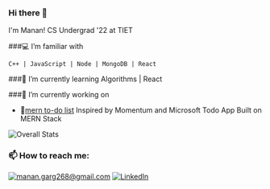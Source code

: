 ### Hi there 👋

I'm Manan!
CS Undergrad '22 at TIET

###💻 I’m familiar with

    C++ | JavaScript | Node | MongoDB | React

###🌱 I’m currently learning
    Algorithms | React

###🔭 I’m currently working on

- 📝[mern to-do list](https://miniature-happiness.herokuapp.com)
Inspired by Momentum and Microsoft Todo App
Built on MERN Stack

![Overall Stats](https://github-readme-stats.vercel.app/api?username=manan-g&count_private=true&show_icons=true&hide=contribs)

<!-- ![Top Langs](https://github-readme-stats.vercel.app/api/top-langs/?username=manan-g&layout=compact) -->

### 📫 How to reach me:

<a href="mailto:manan.garg268@gmail.com">![manan.garg268@gmail.com](https://img.shields.io/badge/Gmail-D14836?style=for-the-badge&logo=gmail&logoColor=white)</a> <a href="https://www.linkedin.com/in/manangarg268/">![LinkedIn](https://img.shields.io/badge/LinkedIn-0077B5?style=for-the-badge&logo=linkedin&logoColor=white)</a>

<!--
Here are some ideas to get you started:

- 🔭 I’m currently working on ...
- 🌱 I’m currently learning ...
- 👯 I’m looking to collaborate on ...
- 🤔 I’m looking for help with ...
- 💬 Ask me about ...
- 📫 How to reach me: ...
- 😄 Pronouns: ...
- ⚡ Fun fact: ...
-->

